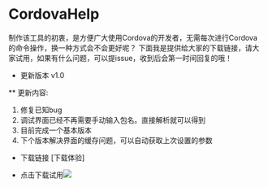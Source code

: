 # CordovaHelp
制作该工具的初衷，是方便广大使用Cordova的开发者，无需每次进行Cordova的命令操作，换一种方式会不会更好呢？
下面我是提供给大家的下载链接，请大家试用，如果有什么问题，可以提issue，收到后会第一时间回复的哦！

* 更新版本 v1.0

 ** 更新内容:
 1. 修复已知bug 
 2. 调试界面已经不再需要手动输入包名。直接解析就可以得到 
 3. 目前完成一个基本版本
 4. 下个版本解决界面的缓存问题，可以自动获取上次设置的参数
 
 
 
 * 下载链接
[下载体验]
 
 - 点击下载试用[![](https://img.shields.io/badge/Download-jar-green.svg)](https://raw.githubusercontent.com/senjoeson/CordovaHelp/newtried/CordovaHelp.jar)